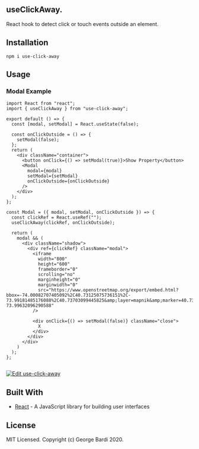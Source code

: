 ## useClickAway.

React hook to detect click or touch events outside an element.

## Installation

```
npm i use-click-away
```

## Usage

### Modal Example

```
import React from "react";
import { useClickAway } from "use-click-away";

export default () => {
  const [modal, setModal] = React.useState(false);

  const onClickOutside = () => {
    setModal(false);
  };
  return (
    <div className="container">
      <button onClick={() => setModal(true)}>Show Property</button>
      <Modal
        modal={modal}
        setModal={setModal}
        onClickOutside={onClickOutside}
      />
    </div>
  );
};

const Modal = ({ modal, setModal, onClickOutside }) => {
  const clickRef = React.useRef("");
  useClickAway(clickRef, onClickOutside);

  return (
    modal && (
      <div className="shadow">
        <div ref={clickRef} className="modal">
          <iframe
            width="800"
            height="600"
            frameborder="0"
            scrolling="no"
            marginheight="0"
            marginwidth="0"
            src="https://www.openstreetmap.org/export/embed.html?bbox=-74.00082707405092%2C40.73125075736151%2C-73.99181485176088%2C40.73703099445825&amp;layer=mapnik&amp;marker=40.73414093868234%2C-73.99632096290588"
          />

          <div onClick={() => setModal(false)} className="close">
            X
          </div>
        </div>
      </div>
    )
  );
};


```
[![Edit use-click-away](https://codesandbox.io/static/img/play-codesandbox.svg)](https://codesandbox.io/s/use-click-away-ipxgh?fontsize=14&hidenavigation=1&theme=dark)

## Built With

- [React](https://reactjs.org/) - A JavaScript library for building user interfaces

## License

MIT Licensed. Copyright (c) George Bardi 2020.
